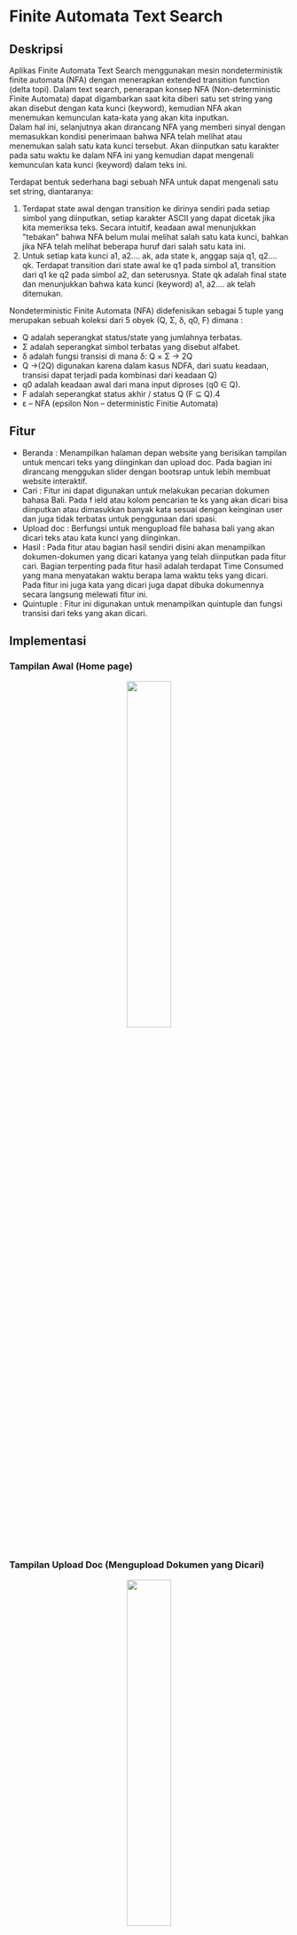 # Finite Automata Text Search

## Deskripsi
Aplikas Finite Automata Text Search menggunakan mesin nondeterministik finite automata (NFA) dengan menerapkan extended transition function (delta topi). Dalam text search, penerapan konsep NFA (Non-deterministic Finite Automata) dapat digambarkan saat kita diberi satu set string yang akan disebut dengan kata kunci (keyword), kemudian NFA akan menemukan kemunculan kata-kata yang akan kita inputkan.<br/>
Dalam hal ini, selanjutnya akan dirancang NFA yang memberi sinyal dengan memasukkan kondisi penerimaan bahwa NFA telah melihat atau menemukan salah satu kata kunci tersebut. Akan diinputkan satu karakter pada satu waktu ke dalam NFA ini yang kemudian dapat mengenali kemunculan kata kunci (keyword) dalam teks ini.

Terdapat bentuk sederhana bagi sebuah NFA untuk dapat mengenali satu set string, diantaranya:
1. Terdapat state awal dengan transition ke dirinya sendiri pada setiap simbol yang diinputkan, setiap karakter ASCII yang dapat dicetak jika kita memeriksa teks. Secara intuitif, keadaan awal menunjukkan "tebakan" bahwa NFA belum mulai melihat salah satu kata kunci, bahkan jika NFA telah melihat beberapa huruf dari salah satu kata ini.
2. Untuk setiap kata kunci a1, a2…. ak, ada state k, anggap saja q1, q2…. qk. Terdapat transition dari state awal ke q1 pada simbol a1, transition dari q1 ke q2 pada simbol a2, dan seterusnya. State qk adalah final state dan menunjukkan bahwa kata kunci (keyword) a1, a2…. ak telah ditemukan.

Nondeterministic Finite Automata (NFA) didefenisikan sebagai 5 tuple yang merupakan sebuah koleksi dari 5 obyek (Q, Σ, δ, q0, F) dimana :
- Q adalah seperangkat status/state yang jumlahnya terbatas.
- Σ adalah seperangkat simbol terbatas yang disebut alfabet.
- δ adalah fungsi transisi di mana δ: Q × Σ → 2Q
- Q →(2Q) digunakan karena dalam kasus NDFA, dari suatu keadaan, transisi dapat terjadi pada kombinasi dari keadaan Q)
- q0 adalah keadaan awal dari mana input diproses (q0 ∈ Q).
- F adalah seperangkat status akhir / status Q (F ⊆ Q).4
- ε – NFA (epsilon Non – deterministic Finitie Automata)

## Fitur
- Beranda : Menampilkan halaman depan website yang berisikan tampilan untuk mencari teks yang diinginkan dan upload doc. Pada bagian ini dirancang menggukan slider dengan bootsrap untuk lebih membuat website interaktif.
- Cari : Fitur ini dapat digunakan untuk melakukan pecarian dokumen bahasa Bali. Pada f ield atau kolom pencarian te ks yang akan dicari bisa diinputkan atau dimasukkan banyak kata sesuai dengan keinginan user dan juga tidak terbatas untuk penggunaan dari spasi.
- Upload doc : Berfungsi untuk mengupload file bahasa bali yang akan dicari teks atau kata kunci yang diinginkan.
- Hasil : Pada fitur atau bagian hasil sendiri disini akan menampilkan dokumen-dokumen yang dicari katanya yang telah diinputkan pada fitur cari. Bagian terpenting pada fitur hasil adalah terdapat Time Consumed yang mana menyatakan waktu berapa lama waktu teks yang dicari. Pada fitur ini juga kata yang dicari juga dapat dibuka dokumennya secara langsung melewati fitur ini.
- Quintuple : Fitur ini digunakan untuk menampilkan quintuple dan fungsi transisi dari teks yang akan dicari.

## Implementasi

### Tampilan Awal (Home page)
<p align="center">
<img src="https://user-images.githubusercontent.com/72149133/178647723-2e605f86-1784-4ec1-987e-058ad7514555.png" style="width: 40%;">
</p>

### Tampilan Upload Doc (Mengupload Dokumen yang Dicari)
<p align="center">
<img src="https://user-images.githubusercontent.com/72149133/178647739-6f08da29-f4b7-46db-aa98-435c13a25c8e.png" style="width: 40%;">
</p>

### Tampilan Hasil Pencarian (Teks yang Dicari) 
<p align="center">
<img src="https://user-images.githubusercontent.com/72149133/178647753-bfab568f-772c-4cdd-b42a-8846b5e566e6.png" style="width: 40%;">
</p>

### Tampilan Quintuple
<p align="center">
<img src="https://user-images.githubusercontent.com/72149133/178647770-0f93c87d-213a-41b0-89f5-a8d4cc754398.png" style="width: 40%;">
</p>

### Tampilan Dokumen Ful Teks
<p align="center">
<img src="https://user-images.githubusercontent.com/72149133/178647778-1b85820a-b4d7-41f9-a1d0-0bc69d53f00d.png" style="width: 40%;">
</p>

### Tampilan My Files (Dokumen yang Sudah Diupload)
<p align="center">
<img src="https://user-images.githubusercontent.com/72149133/178647850-ca687d4b-cc1b-40c8-a5b4-d90b33ae1e1c.png" style="width: 40%;">
</p>

## Pengujian
Disini aplikasi akan diuji dengan faktor waktu yang dibutuhkan apakah berbanding terbalik, berbanding lurus atau sebandingdengan banyaknya string atau kata yang di input dan dokumen yang diupload.
- Uji dengan banyaknya kata yang di input dengan kondisi jumlah dokumen yang sama, yaitu 50 dokumen.
  1. Pengujian testing waktu yang diperlukan menggunakan kata “pandemi”
  2. Pengujian testing waktu yang diperlukan menggunakan kata “pandemi covid”
  3. Pengujian testing waktu yang diperlukan menggunakan kata “pandemi covid-19”
  Dengan ini kesimpulan yang diberikan adalah, banyaknya kata tidaklah berpengaruh pada penerapan pencarian teks pada mesin nfa menggunakan delta topi atau bisa dibilangwaktu yang dibutuhkan berbanding terbalik dengan banyaknya string atau kata pada inputan.
- Uji dengan jumlah dokumen yang di upload atau tersimpan dengan kondisi kata yang dicari adalah sama.
  1. Pada kondisi ini kata yang digunakan adalah kata “Pandemi” dengan dokumen yang di upload adalah 50 dokumen (doc1 – doc50)
  2. Menambahkan 20 dokumen. Total 70 dokumen (doc1 – doc70)
  3. Menambahkan 20 dokumen . Total 90 dokumen (doc1 – doc90)
  Dengan ini kesimpulan yang diberikan adalah, banyaknya dokumen pada aplikasi yang diuji sangatlah berpengaruh pada waktu yang dibutuhkan dalam mencari seuatu teks atau string yang diberikan atau berbanding lurus dengan waktu yang dibutuhkan.

## Kesimpulan
Aplikasi Pencarian Teks Finite Automata menggunakan mesin Non-deterministic Finite Automata (NFA) merupakan aplikasi berbasis web yang mana dapat mencari teks kata (kata kunci sesuai keinginan user) dari sebuah teks file yang sudah diupload sebelumnya yang mana berekstensi .txt. Fitur-fitur yang disediakan juga tidak memiliki makna ganda dan memiliki fungsinya masing-masing. Semakin banyak dokumen yang ada didalam database akan mempengaruhi waktu yang dibutuhkan sistem untuk mencari dokumen-dokumen yang sesuai dengan kata kunci yang dimasukkan oleh user. Dan juga cepat lambatnya pencarian teks dalam dokumen tergantung juga pada posisi kata kunci yang dicari di dalam sebuah dokumen.
